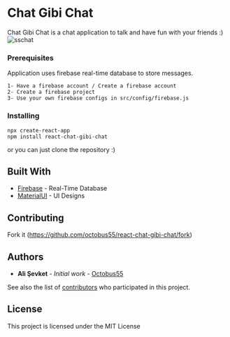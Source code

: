 # Chat Gibi Chat

Chat Gibi Chat is a chat application to talk and have fun with your friends :)
![sschat](https://user-images.githubusercontent.com/20689283/44793833-dbcbe780-abaf-11e8-8aed-85ef08c37bd3.png)

### Prerequisites

Application uses firebase real-time database to store messages.

```
1- Have a firebase account / Create a firebase account
2- Create a firebase project
3- Use your own firebase configs in src/config/firebase.js
```

### Installing

```
npx create-react-app
npm install react-chat-gibi-chat
```

or you can just clone the repository :)

## Built With

* [Firebase](https://firebase.google.com/) - Real-Time Database
* [MaterialUI](https://material-ui.com/) - UI Designs

## Contributing

Fork it (<https://github.com/octobus55/react-chat-gibi-chat/fork>)

## Authors

* **Ali Şevket** - *Initial work* - [Octobus55](https://github.com/octobus55)

See also the list of [contributors](https://github.com/octobus55/react-chat-gibi-chat/contributors) who participated in this project.

## License

This project is licensed under the MIT License
